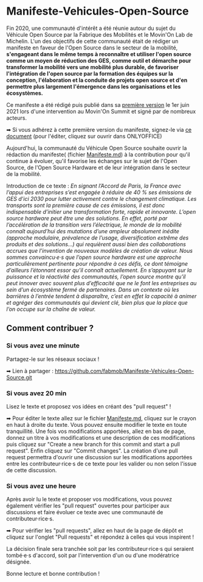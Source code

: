 # Manifeste-Vehicules-Open-Source

Fin 2020, une communauté d'intérêt a été réunie autour du sujet du Véhicule Open Source par la Fabrique des Mobilités et le Movin'On Lab de Michelin. L'un des objectifs de cette communauté était de rédiger un manifeste en faveur de l'Open Source dans le secteur de la mobilité, **s'engageant dans le même temps à reconnaître et utiliser l'open source comme un moyen de réduction des GES, comme outil et démarche pour transformer la mobilité vers une mobilité plus durable, de favoriser l'intégration de l'open source par la formation des équipes sur la conception, l'élaboration et la conduite de projets open source et d'en permettre plus largement l'émergence dans les organisations et les écosystèmes.** 

Ce manifeste a été rédigé puis publié dans sa [première version](https://cloud.fabmob.io/s/9ipkGrZa5F4cHYL) le 1er juin 2021 lors d'une intervention au Movin'On Summit et signé par de nombreux acteurs.

➡ Si vous adhérez à cette première version du manifeste, signez-le via [ce document](https://cloud.fabmob.io/s/boqJpCinPnqAYQc) (pour l'éditer, cliquez sur ouvrir dans ONLYOFFICE)

Aujourd'hui, la communauté du Véhicule Open Source souhaite ouvrir la rédaction du manifeste( (fichier [Manifeste.md](https://github.com/fabmob/Manifeste-Vehicules-Open-Source/blob/7da873f72e3c513083f605b56aaa051156fd5a69/Manifeste.md)) à la contribution pour qu'il continue à évoluer, qu'il favorise les échanges sur le sujet de l'Open Source, de l'Open Source Hardware et de leur intégration dans le secteur de la mobilité.

Introduction de ce texte : 
*En signant l’Accord de Paris, la France avec l’appui des entreprises s’est engagée à réduire de 40 % ses émissions de GES d’ici 2030 pour lutter activement contre le changement climatique. Les transports sont la première cause de ces émissions, il est donc indispensable d’initier une transformation forte, rapide et innovante. L’open source hardware peut être une des solutions. En effet, porté par l’accélération de la transition vers l’électrique, le monde de la mobilité connaît aujourd’hui des mutations d’une ampleur absolument inédite (approche modulaire, prévalence de l’usage, diversification extrême des produits et des solutions…) qui requièrent aussi bien des collaborations accrues que l’invention de nouveaux modèles de création de valeur. Nous sommes convaincu·e·s que l’open source hardware est une approche particulièrement pertinente pour répondre à ces défis, ce dont témoigne d’ailleurs l’étonnant essor qu’il connaît actuellement. En s’appuyant sur la puissance et la réactivité des communautés, l’open source montre qu’il peut innover avec souvent plus d’efficacité que ne le font les entreprises au sein d’un écosystème fermé de partenaires. Dans un contexte où les barrières à l’entrée tendent à disparaître, c’est en effet la capacité à animer et agréger des communautés qui devient clé, bien plus que la place que l’on occupe sur la chaîne de valeur.*

## Comment contribuer ?
### Si vous avez une minute
Partagez-le sur les réseaux sociaux !

➡ Lien à partager : https://github.com/fabmob/Manifeste-Vehicules-Open-Source.git

### Si vous avez 20 min
Lisez le texte et proposez vos idées en créant des "pull request" !

➡ Pour éditer le texte allez sur le fichier [Manifeste.md](https://github.com/fabmob/Manifeste-Vehicules-Open-Source/blob/7da873f72e3c513083f605b56aaa051156fd5a69/Manifeste.md), cliquez sur le crayon en haut à droite du texte. Vous pouvez ensuite modifier le texte en toute tranquillité. Une fois vos modifications apportées, allez en bas de page, donnez un titre à vos modifications et une description de ces modifications puis cliquez sur "Create a new branch for this commit and start a pull request". Enfin cliquez sur "Commit changes". 
La création d'une pull request permettra d'ouvrir une discussion sur les modifications apportées entre les contributeur·rice·s de ce texte pour les valider ou non selon l'issue de cette discussion.

### Si vous avez une heure
Après avoir lu le texte et proposer vos modifications, vous pouvez également vérifier les "pull request" ouvertes pour participer aux discussions et faire évoluer ce texte avec une communauté de contributeur·rice·s.

➡ Pour vérifier les "pull requests", allez en haut de la page de dépôt et cliquez sur l'onglet "Pull requests" et répondez à celles qui vous inspirent !

La décision finale sera tranchée soit par les contributeur·rice·s qui seraient tombé·e·s d'accord, soit par l'intervention d'un ou d'une modératrice désignée.

Bonne lecture et bonne contribution ! 

